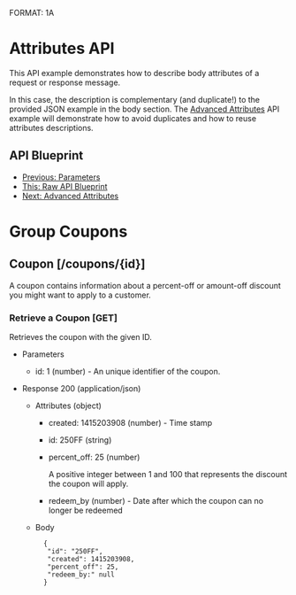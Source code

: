 FORMAT: 1A

# Attributes API
This API example demonstrates how to describe body attributes of a request or response message.

In this case, the description is complementary (and duplicate!) to the provided JSON example in the body section. The [Advanced Attributes](09.%20Advanced%20Attributes.md) API example will demonstrate how to avoid duplicates and how to reuse attributes descriptions.

## API Blueprint
+ [Previous: Parameters](07.%20Parameters.md)
+ [This: Raw API Blueprint](https://raw.github.com/apiaryio/api-blueprint/master/examples/08.%20Attributes.md)
+ [Next: Advanced Attributes](09.%20Advanced%20Attributes.md)

# Group Coupons

## Coupon [/coupons/{id}]
A coupon contains information about a percent-off or amount-off discount you might want to apply to a customer.

### Retrieve a Coupon [GET]
Retrieves the coupon with the given ID.

+ Parameters

    + id: 1 (number) - An unique identifier of the coupon.

+ Response 200 (application/json)

    + Attributes (object)
        + created: 1415203908 (number) - Time stamp
        + id: 250FF (string)
        + percent_off: 25 (number)

            A positive integer between 1 and 100 that represents the discount the coupon will apply.

        + redeem_by (number) - Date after which the coupon can no longer be redeemed

    + Body

            {
             "id": "250FF",
             "created": 1415203908,
             "percent_off": 25,
             "redeem_by:" null
            }



